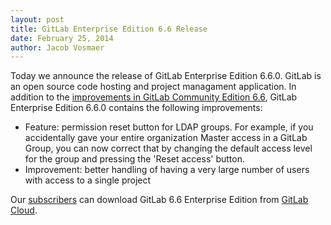 ```yaml
---
layout: post
title: GitLab Enterprise Edition 6.6 Release
date: February 25, 2014
author: Jacob Vosmaer
---
```

Today we announce the release of GitLab Enterprise Edition 6.6.0. 
GitLab is an open source code hosting and project managament application.
In addition to the [improvements in GitLab Community Edition 6.6](http://blog.gitlab.org/gitlab-6-dot-6-released/), GitLab Enterprise Edition 6.6.0 contains the following improvements:

- Feature: permission reset button for LDAP groups.
  For example, if you accidentally gave your entire organization Master access in a GitLab Group, you can now correct that by changing the default access level for the group and pressing the 'Reset access' button.
- Improvement: better handling of having a very large number of users with access to a single project

Our [subscribers](https://www.gitlab.com/subscription/) can download GitLab 6.6 Enterprise Edition from [GitLab Cloud](https://gitlab.com).
